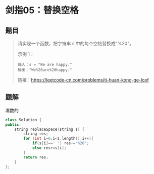 # 剑指05：替换空格

## 题目

> 请实现一个函数，把字符串 s 中的每个空格替换成"%20"。
>
>  
>
> 示例 1：
>
> ```
> 输入：s = "We are happy."
> 输出："We%20are%20happy."
> ```
>
> 
>
> 链接：https://leetcode-cn.com/problems/ti-huan-kong-ge-lcof

## 题解

凑数的

```c++
class Solution {
public:
    string replaceSpace(string s) {
        string res;
        for (int i=0;i<s.length();i++){
            if(s[i]==' ') res+="%20";
            else res+=s[i];
        }
        return res;
    }
};
```

